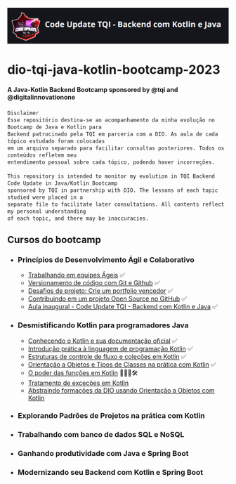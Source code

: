 ![DIO Badge Bootcamp image](./img/bootcampBadgeTQI.png)
# dio-tqi-java-kotlin-bootcamp-2023
#### A Java-Kotlin Backend Bootcamp sponsored by @tqi and  @digitalinnovationone
```
Disclaimer
Esse repositório destina-se ao acompanhamento da minha evolução no Bootcamp de Java e Kotlin para
Backend patrocinado pela TQI em parceria com a DIO. As aula de cada tópico estudado foram colocadas
em um arquivo separado para facilitar consultas posteriores. Todos os conteúdos refletem meu
entendimento pessoal sobre cada tópico, podendo haver incorreções.

This repository is intended to monitor my evolution in TQI Backend Code Update in Java/Kotlin Bootcamp 
sponsored by TQI in partnership with DIO. The lessons of each topic studied were placed in a
separate file to facilitate later consultations. All contents reflect my personal understanding
of each topic, and there may be inaccuracies.
```

## Cursos do bootcamp

- ### Princípios de Desenvolvimento Ágil e Colaborativo
	- [Trabalhando em equipes Ágeis](./topics/TrabalhandoEmEquipesAgeis.md) ✅
	- [Versionamento de código com Git e Github](./topics/VersionamentocodigoGitGithub.md) ✅
	- [Desafios de projeto: Crie um portfolio vencedor](./topics/DesafioCodigoPortfolioVencedor.md) ✅
	- [Contribuindo em um projeto Open Source no GitHub](./topics/ContribuindoProjetoOpenSource.md) ✅
	- [Aula inaugural - Code Update TQI - Backend com Kotlin e Java](https://web.dio.me/live/aula-inaugural-code-update-tqi-backend-com-kotlin-e-java/learning/c10e727a-d700-497f-b1ae-d4fd259353ff?back=/track/code-update-tqi-backend-com-kotlin-e-java) ✅
	
- ### Desmistificando Kotlin para programadores Java
	- [Conhecendo o Kotlin e sua documentação oficial]() ✅
   	- [Introdução prática à linguagem de programação Kotlin](./topics/IntroducaoPraticaLinguagemKotlin.md) ✅
   	- [Estruturas de controle de fluxo e coleções em Kotlin](./topics/EstruturasControleFluxoColecoesKotlin.md) ✅
   	- [Orientação a Objetos e Tipos de Classes na prática com Kotlin](./topics/OrientacaoObjetoTipoClasse.md) ✅
   	- [O poder das funções em Kotlin]() 🧑🏻‍💻🛠️
   	- [Tratamento de exceções em Kotlin]()
   	- [Abstraindo formações da DIO usando Orientação a Objetos com Kotlin]()

- ### Explorando Padrões de Projetos na prática com Kotlin
- ### Trabalhando com banco de dados SQL e NoSQL
- ### Ganhando produtividade com Java e Spring Boot
- ### Modernizando seu Backend com Kotlin e Spring Boot
